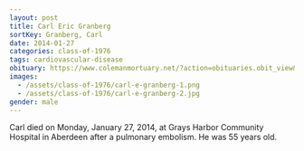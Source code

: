 ```yaml
---
layout: post
title: Carl Eric Granberg
sortKey: Granberg, Carl
date: 2014-01-27
categories: class-of-1976
tags: cardiovascular-disease
obituary: https://www.colemanmortuary.net/?action=obituaries.obit_view&o_id=2403378&fh_id=10358
images:
  - /assets/class-of-1976/carl-e-granberg-1.png
  - /assets/class-of-1976/carl-e-granberg-2.jpg
gender: male
---
```

Carl died on Monday, January 27, 2014, at Grays Harbor Community Hospital in Aberdeen after a pulmonary embolism. He was 55 years old.
